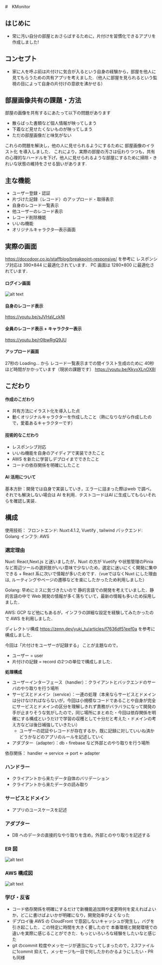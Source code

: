 #　KMonitor

## はじめに
- 常に汚い自分の部屋とおさらばするために，片付けを習慣化できるアプリを作成しました!

## コンセプト
- 家に人を呼ぶ前は片付けに気合が入るという自身の経験から，部屋を他人に見てもらうための共有アプリを考えました.（他人に部屋を見られるという監視の目によって自身の片付けの意欲を沸かせる）

## 部屋画像共有の課題・方法

部屋の画像を共有するにあたって以下の問題があります
- 散らばった書類など個人情報が映ってしまう
- 下着など見せたくないものが映ってしまう
- ただの部屋画像だと味気がない

これらの問題を解決し，他の人に見せられるようにするために 部屋画像のイラスト化 を導入しました．
これにより，実際の部屋の汚さは伝わりつつも，共有の心理的なハードルを下げ，他人に見せられるような部屋にするために掃除・きれいな状態の維持をさせる狙いがあります. 

## 主な機能
- ユーザー登録・認証
- 片づけた記録（レコード）のアップロード・取得表示
- 自身のレコード一覧表示
- 他ユーザーのレコード表示
- レコード削除機能
- いいね機能
- オリジナルキャラクタ―表示画面

## 実際の画面
https://docodoor.co.jp/staffblog/breakpoint-responsive/ を参考に
レスポンシブ対応は 390×844 に最適化されています．
PC 画面は 1280×800 に最適化されています．
#### ログイン画面
![alt text](signIn.png)

#### 自身のレコード表示
https://youtu.be/sJVHaV_ckNI

#### 全員のレコード表示 + キャラクター表示
https://youtu.be/r0IbwRgQ9JU

#### アップロード画面
27秒の Loading... から レコード一覧表示までの間イラスト生成のために 40秒ほど時間がかかっています（現状の課題です）
https://youtu.be/KkyxXLnOX8I

## こだわり
#### 作成のこだわり
- 共有方法にイラスト化を導入した点
- 動くオリジナルキャラクターを作成したこと（熱になりながら作成したので，愛着あるキャラクターです）

#### 技術的なこだわり
- レスポンシブ対応
- いいね機能を自身のアイディアで実装できたこと
- AWS を新たに学習しデプロイまでできたこと
- コードの依存関係を明確にしたこと

#### AI 活用について
基本方針：開発では自身で実装していき，エラーに詰まった際はweb で調べ，それでも解決しない場合は AI を利用．テストコードはAI に生成してもらいそれらを確認し実装．

## 構成
使用技術：
フロントエンド: Nuxt:4.1.2, Vuetify , tailwind
バックエンド: Golang
インフラ: AWS

### 選定理由
Nuxt: React,Next.js と迷いましたが，Nuxt の方が Vuetify や状態管理のPinia など周辺ツールの選択肢がいい意味で少ないため，選定に迷いにくく開発に集中できる + React 系に次いで情報が多いためです．（vueではなくNuxt にした理由は, ルーティングやページの遷移などを楽にしたかったため利用しました）

Golang: 早めにミスに気づきたいので 静的言語での開発を考えていました．静的言語の中で Web 開発の情報が多く落ちていて，最新の情報も多いため採用しました．

AWS: GCP など他にもあるが，インフラの詳細な設定を経験してみたかったので AWS を利用しました．

ディレクトリ構成 https://zenn.dev/yuki_tu/articles/f7636df51eef0a を参考に構成しました．

今回は「片付けをユーザーが記録する」 ことが主題なので，
- ユーザー = user
- 片付けの記録 = record 
の2つの単位で構成しました．

**処理構成**
- ユーザーインターフェース（handler）：クライアントとバックエンドのサーバのやり取りを行う場所
- サービスとドメイン（service）：一連の処理（本来ならサービスとドメインは分けなければならないが，今回は小規模なコードであることや自身が完全にサービスとドメインの区分を理解しきれず責務がバラバラになって開発の手が止まりそうな気がしたので，同じ場所にまとめた・今回は依存関係を明確にする構成というだけで学習の収穫として十分だと考えた・ドメインの考え方などは後日補強していきたい）
  - ユーザーの認証やレコードが存在するか，既に記録に対していいね済かどうかなどのアプリのルールを記述していく
- アダプター（adapter）：db・firebase など外部とのやり取りを行う場所

依存関係： handler -> service -> port <- adapter

### ハンドラー
- クライアントから来たデータ自体のバリデーション
- クライアントから来たデータの読み取り

### サービスとドメイン
- アプリのユースケースを記述

### アダプター
- DB へのデータの直接的なやり取りを含め，外部とのやり取りを記述する

### ER 図
![alt text](katazuke_table.png)
### AWS 構成図
![alt text](aws.png)

### 学び・反省
- コード依存関係を明確にするだけで新機能追加時や変更時何を変えればよいか，どこに書けばよいかが明確になり，開発効率がよくなった
- デプロイ後 AWS の CloudFront で意図しないキャッシュが発生し，バグを引き起こした．この特定に時間を大きく要したので 本番環境と開発環境での違いを実際に感じることができた．もっといろいろな経験をしたいなと感じた
- git のcommit 粒度やメッセージが適当になってしまったので，2,3ファイルに1commit 抑えて，メッセージも一目で何したかわかるようにしたい・PR も同様
